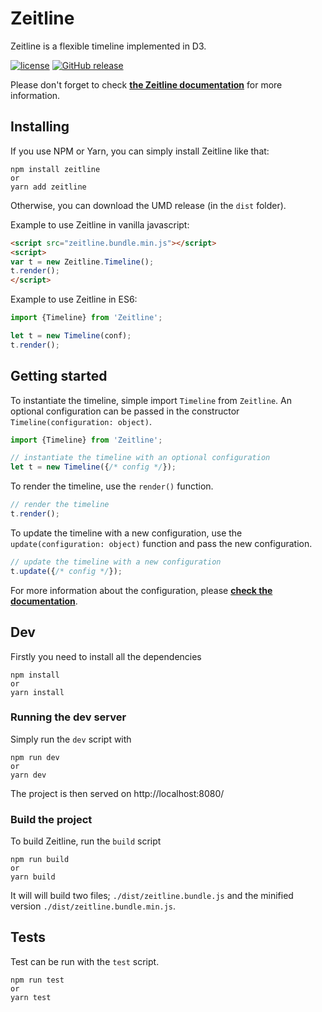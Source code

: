 # Zeitline

Zeitline is a flexible timeline implemented in D3.

[![license](https://img.shields.io/github/license/octree-gva/zeitline.svg?style=flat-square)]()
[![GitHub release](https://img.shields.io/github/tag/octree-gva/zeitline.svg?style=flat-square)]()


Please don't forget to check **[the Zeitline documentation](https://octree-gva.github.io/Zeitline/)** for more information.

## Installing

If you use NPM or Yarn, you can simply install Zeitline like that:

```
npm install zeitline
or
yarn add zeitline
```

Otherwise, you can download the UMD release (in the `dist` folder).

Example to use Zeitline in vanilla javascript:

```html
<script src="zeitline.bundle.min.js"></script>
<script>
var t = new Zeitline.Timeline();
t.render();
</script>
```

Example to use Zeitline in ES6:

```js
import {Timeline} from 'Zeitline';

let t = new Timeline(conf);
t.render();
```

## Getting started

To instantiate the timeline, simple import `Timeline` from `Zeitline`.
An optional configuration can be passed in the constructor `Timeline(configuration: object)`.

```js
import {Timeline} from 'Zeitline';

// instantiate the timeline with an optional configuration
let t = new Timeline({/* config */});
```

To render the timeline, use the `render()` function.

```js
// render the timeline
t.render();
```

To update the timeline with a new configuration, use the `update(configuration: object)` function
and pass the new configuration.

```js
// update the timeline with a new configuration
t.update({/* config */});
```

For more information about the configuration, please **[check the documentation](https://octree-gva.github.io/Zeitline/docs/documentation/api-ref.html)**.


## Dev

Firstly you need to install all the dependencies

```
npm install
or
yarn install
```

### Running the dev server

Simply run the `dev` script with

```
npm run dev
or
yarn dev
```

The project is then served on http://localhost:8080/

### Build the project

To build Zeitline, run the `build` script

```
npm run build
or
yarn build
```

It will will build two files; `./dist/zeitline.bundle.js` and the minified version `./dist/zeitline.bundle.min.js`.


## Tests

Test can be run with the `test` script.

```
npm run test
or
yarn test
```
